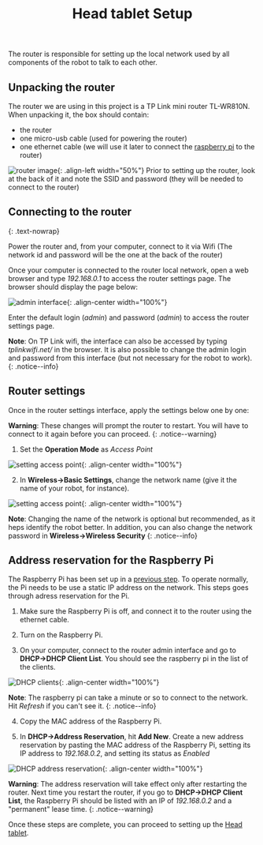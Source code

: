 ﻿---
title: "Head tablet Setup"
permalink: /head_setup/
excerpt: "How to quickly install and setup the head tablet for use in the Indigenous Language Robots project."


toc: true
toc_icon: "clipboard-list"
toc_label: "Steps"
toc_sticky: true
---

The router is responsible for setting up the local network used by all components of the robot to talk to each other.

## Unpacking the router

The router we are using in this project is a TP Link mini router TL-WR810N. When unpacking it, the box should contain:

- the router 
- one micro-usb cable (used for powering the router)
- one ethernet cable (we will use it later to connect the [raspberry pi](/ILR/rpi_setup/) to the router)

![router image](/ILR/assets/router/router.jpg){: .align-left width="50%"}  Prior to setting up the router, look at the back of it and note the SSID and password (they will be needed to connect to the router)

## Connecting to the router
{: .text-nowrap}

Power the router and, from your computer, connect to it via Wifi (The network id and password will be the one at the back of the router)

Once your computer is connected to the router local network, open a web browser and type *192.168.0.1* to access the router settings page. The browser should display the page below:

![admin interface](/ILR/assets/router/1.png){: .align-center width="100%"}  

Enter the default login (*admin*) and password (*admin*) to access the router settings page.

**Note**: On TP Link wifi, the interface can also be accessed by typing *tplinkwifi.net/* in the browser. It is also possible to change the admin login and password from this interface (but not necessary for the robot to work).
{: .notice--info}

## Router settings

Once in the router settings interface, apply the settings below one by one:

**Warning**: These changes will prompt the router to restart. You will have to connect to it again before you can proceed.
{: .notice--warning}

1. Set the **Operation Mode** as *Access Point*

![setting access point](/ILR/assets/router/2.png){: .align-center width="100%"}  

2. In **Wireless->Basic Settings**,  change the network name (give it the name of your robot, for instance).

![setting access point](/ILR/assets/router/3.png){: .align-center width="100%"}

**Note**: Changing the name of the network is optional but recommended, as it heps identify the robot better. In addition, you can also change the network password in **Wireless->Wireless Security**
{: .notice--info} 

## Address reservation for the Raspberry Pi

The Raspberry Pi has been set up in a [previous step](/ILR/rpi_setup/). To operate normally, the Pi needs to be use a static IP address on the network. This steps goes through adress reservation for the Pi.

1. Make sure the Raspberry Pi is off, and connect it to the router using the ethernet cable.

2. Turn on the Raspberry Pi.

3. On your computer, connect to the router admin interface and go to **DHCP->DHCP Client List**. You should see the raspberry pi in the list of the clients.

![DHCP clients](/ILR/assets/router/5.png){: .align-center width="100%"}

**Note**: The raspberry pi can take a minute or so to connect to the network. Hit *Refresh* if you can't see it.
{: .notice--info}

4. Copy the MAC address of the Raspberry Pi.

5. In **DHCP->Address Reservation**, hit **Add New**. Create a new address reservation by pasting the MAC address of the Raspberry Pi, setting its IP address to *192.168.0.2*, and setting its status as *Enabled*

![DHCP address reservation](/ILR/assets/router/7.png){: .align-center width="100%"}

**Warning**: The address reservation will take effect only after restarting the router. Next time you restart the router, if you go to **DHCP->DHCP Client List**, the Raspberry Pi should be listed with an IP of *192.168.0.2* and a "permanent" lease time.
{: .notice--warning}


Once these steps are complete, you can proceed to setting up the [Head tablet](/ILR/head_setup).
